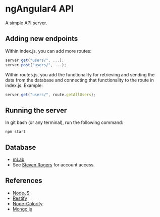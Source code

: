# ngAngular4 API

A simple API server.

## Adding new endpoints

 Within index.js, you can add more routes:

```javascript
server.get("users/", ...);
server.post("users/", ...);
```

 Within routes.js, you add the functionality for retrieving and sending the data from the database and connecting that functionality to the route in index.js.  Example:

```javascript
server.get("users/", route.getAllUsers);
```

## Running the server

In git bash (or any terminal), run the following command:

```console
npm start
```

## Database

* [mLab](https://mlab.com/databases/lunchlearn)
* See [Steven Rogers](steven.rogers@thomsonreuters.com) for account access.

## References

* [NodeJS](http://nodejs.org/)
* [Restify](http://restify.com/)
* [Node-Colorify](https://www.npmjs.com/package/node-colorify)
* [Mongo.js](https://www.npmjs.com/package/mongojs)
